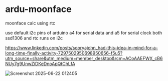 # ardu-moonface
moonface calc using rtc 

use default i2c pins of arduino a4 for serial data and a5 for serial clock 
both ssd1306 and rtc runs on i2c 


https://www.linkedin.com/posts/sooryajohn_had-this-idea-in-mind-for-a-long-time-finally-activity-7297502950698950656-f5u5?utm_source=share&utm_medium=member_desktop&rcm=ACoAAEFWX_cB6NUy7g9UnwZiDKeDnoApQtChLfA




![Screenshot 2025-06-22 012405](https://github.com/user-attachments/assets/10613300-7f79-4fdc-8ff8-a9eddb825098)
